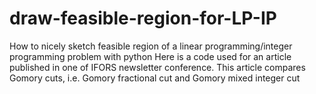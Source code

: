 # draw-feasible-region-for-LP-IP
How to nicely sketch feasible region of a linear programming/integer programming problem with python
Here is a code used for an article published in one of IFORS newsletter conference.
This article compares Gomory cuts, i.e. Gomory fractional cut and Gomory mixed integer cut 
